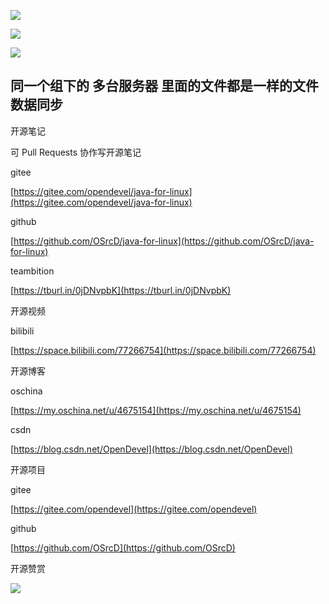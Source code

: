 

![](https://tcs.teambition.net/storage/312172e6baa02df22860956b1f7b03844356?Signature=eyJhbGciOiJIUzI1NiIsInR5cCI6IkpXVCJ9.eyJBcHBJRCI6IjU5Mzc3MGZmODM5NjMyMDAyZTAzNThmMSIsIl9hcHBJZCI6IjU5Mzc3MGZmODM5NjMyMDAyZTAzNThmMSIsIl9vcmdhbml6YXRpb25JZCI6IiIsImV4cCI6MTYxMDg5NTA1MCwiaWF0IjoxNjEwMjkwMjUwLCJyZXNvdXJjZSI6Ii9zdG9yYWdlLzMxMjE3MmU2YmFhMDJkZjIyODYwOTU2YjFmN2IwMzg0NDM1NiJ9.JYwnxK3ksaP69RA3rSTHB47EZfBGjcUB7cYeykFsqi8&download=2020-09-17%20173959.png "")

![](https://tcs.teambition.net/storage/31215bcefe374eceb4dedf44afb351d08462?Signature=eyJhbGciOiJIUzI1NiIsInR5cCI6IkpXVCJ9.eyJBcHBJRCI6IjU5Mzc3MGZmODM5NjMyMDAyZTAzNThmMSIsIl9hcHBJZCI6IjU5Mzc3MGZmODM5NjMyMDAyZTAzNThmMSIsIl9vcmdhbml6YXRpb25JZCI6IiIsImV4cCI6MTYxMDg5NTA1MCwiaWF0IjoxNjEwMjkwMjUwLCJyZXNvdXJjZSI6Ii9zdG9yYWdlLzMxMjE1YmNlZmUzNzRlY2ViNGRlZGY0NGFmYjM1MWQwODQ2MiJ9.nQGkMemCVnJNMr4W_Qz48W9RGeo4kywQOarjCUToggk&download=2020-09-17%20174017.png "")



![](https://tcs.teambition.net/storage/31213c0da1c51a90041492fe551554e8001e?Signature=eyJhbGciOiJIUzI1NiIsInR5cCI6IkpXVCJ9.eyJBcHBJRCI6IjU5Mzc3MGZmODM5NjMyMDAyZTAzNThmMSIsIl9hcHBJZCI6IjU5Mzc3MGZmODM5NjMyMDAyZTAzNThmMSIsIl9vcmdhbml6YXRpb25JZCI6IiIsImV4cCI6MTYxMDg5NTA1MCwiaWF0IjoxNjEwMjkwMjUwLCJyZXNvdXJjZSI6Ii9zdG9yYWdlLzMxMjEzYzBkYTFjNTFhOTAwNDE0OTJmZTU1MTU1NGU4MDAxZSJ9.6pQsO85fXYjZOFTNDsP5iMP5D8rd-USAI3L7VNI8H5s&download=image.png "")

## 同一个组下的 多台服务器 里面的文件都是一样的文件数据同步





开源笔记

可 Pull Requests 协作写开源笔记

gitee

[https://gitee.com/opendevel/java-for-linux](https://gitee.com/opendevel/java-for-linux)

github

[https://github.com/OSrcD/java-for-linux](https://github.com/OSrcD/java-for-linux)

teambition

[https://tburl.in/0jDNvpbK](https://tburl.in/0jDNvpbK)

开源视频

bilibili

[https://space.bilibili.com/77266754](https://space.bilibili.com/77266754)

开源博客

oschina

[https://my.oschina.net/u/4675154](https://my.oschina.net/u/4675154)

csdn

[https://blog.csdn.net/OpenDevel](https://blog.csdn.net/OpenDevel)

开源项目

gitee

[https://gitee.com/opendevel](https://gitee.com/opendevel)

github

[https://github.com/OSrcD](https://github.com/OSrcD)

开源赞赏

![](https://tcs.teambition.net/storage/3121aed56e96d914e1046f3b498b493ce232?Signature=eyJhbGciOiJIUzI1NiIsInR5cCI6IkpXVCJ9.eyJBcHBJRCI6IjU5Mzc3MGZmODM5NjMyMDAyZTAzNThmMSIsIl9hcHBJZCI6IjU5Mzc3MGZmODM5NjMyMDAyZTAzNThmMSIsIl9vcmdhbml6YXRpb25JZCI6IiIsImV4cCI6MTYxMDg5NTA1MCwiaWF0IjoxNjEwMjkwMjUwLCJyZXNvdXJjZSI6Ii9zdG9yYWdlLzMxMjFhZWQ1NmU5NmQ5MTRlMTA0NmYzYjQ5OGI0OTNjZTIzMiJ9.8AZRb59CtUpLTfcwAXsdkVUzzcW0UomhDV099DsW8zA&download=image.png "")

